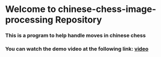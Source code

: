 # Welcome to chinese-chess-image-processing Repository


### This is a program to help handle moves in chinese chess
### You can watch the demo video at the following link: [video](https://www.youtube.com/watch?v=Q6aPtgmYhSA&t=485s)

